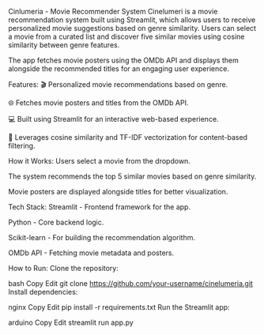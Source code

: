 Cinlumeria - Movie Recommender System
Cinelumeri is a movie recommendation system built using Streamlit, which allows users to receive personalized movie suggestions based on genre similarity. Users can select a movie from a curated list and discover five similar movies using cosine similarity between genre features.

The app fetches movie posters using the OMDb API and displays them alongside the recommended titles for an engaging user experience.

Features:
🎬 Personalized movie recommendations based on genre.

🌐 Fetches movie posters and titles from the OMDb API.

💻 Built using Streamlit for an interactive web-based experience.

🧠 Leverages cosine similarity and TF-IDF vectorization for content-based filtering.

How it Works:
Users select a movie from the dropdown.

The system recommends the top 5 similar movies based on genre similarity.

Movie posters are displayed alongside titles for better visualization.

Tech Stack:
Streamlit - Frontend framework for the app.

Python - Core backend logic.

Scikit-learn - For building the recommendation algorithm.

OMDb API - Fetching movie metadata and posters.

How to Run:
Clone the repository:

bash
Copy
Edit
git clone https://github.com/your-username/cinelumeria.git
Install dependencies:

nginx
Copy
Edit
pip install -r requirements.txt
Run the Streamlit app:

arduino
Copy
Edit
streamlit run app.py
